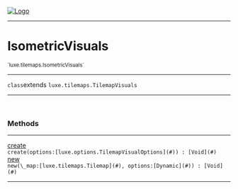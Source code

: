
[![Logo](../../../images/logo.png)](../../../api/index.html)

---



<h1>IsometricVisuals</h1>
<small>`luxe.tilemaps.IsometricVisuals`</small>



---

`class`extends <code><span>luxe.tilemaps.TilemapVisuals</span></code>

---

&nbsp;
&nbsp;







<h3>Methods</h3> <hr/><span class="method apipage">
            <a name="create"><a class="lift" href="#create">create</a></a> <div class="clear"></div><code class="signature apipage">create(options:[luxe.options.TilemapVisualOptions](#)<span></span>) : [Void](#)</code><br/><span class="small_desc_flat"></span>
        </span>
    <span class="method apipage">
            <a name="new"><a class="lift" href="#new">new</a></a> <div class="clear"></div><code class="signature apipage">new(\_map:[luxe.tilemaps.Tilemap](#)<span></span>, options:[Dynamic](#)<span></span>) : [Void](#)</code><br/><span class="small_desc_flat"></span>
        </span>
    





---

&nbsp;
&nbsp;
&nbsp;
&nbsp;